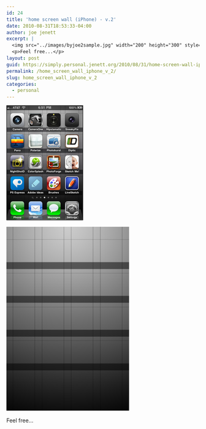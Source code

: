 ```yaml
---
id: 24
title: 'home screen wall (iPhone) - v.2'
date: 2010-08-31T18:53:33-04:00
author: joe jenett
excerpt: |
  <img src="../images/byjoe2sample.jpg" width="200" height="300" style="position:relative;float:right;margin:0 12px;"><img src="../images/byjoe2.png" width="320" height="480">
  <p>Feel free...</p>
layout: post
guid: https://simply.personal.jenett.org/2010/08/31/home-screen-wall-iphone-v-2/
permalink: /home_screen_wall_iphone_v_2/
slug: home_screen_wall_iphone_v_2
categories:
  - personal
---
```

<p><img loading="lazy" src="../images/byjoe2sample.jpg" width="200" height="300"></p><p><img loading="lazy" src="../images/byjoe2.png" width="320" height="480"></p>
<p>Feel free…</p>